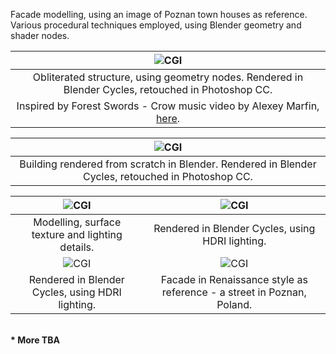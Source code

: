 Facade modelling, using an image of Poznan town houses as reference. Various procedural techniques employed, using Blender geometry and shader nodes.
<div class="mkd_img"> 

|![CGI](/images/articles/cgi_1.png)|
|:--:| 
|Obliterated structure, using geometry nodes. Rendered in Blender Cycles, retouched in Photoshop CC.  
Inspired by Forest Swords - Crow music video by Alexey Marfin, [here](https://alexeymarfin.com/forest-swords-crow/). |  

<p>

|![CGI](/images/articles/cgi_2.png)|
|:--:| 
|Building rendered from scratch in Blender. Rendered in Blender Cycles, retouched in Photoshop CC. |

<p>

|![CGI](/images/articles/cgi_3.png)|![CGI](/images/articles/cgi_4.png)|
|:--:|:--:| 
|Modelling, surface texture and lighting details.|Rendered in Blender Cycles, using HDRI lighting.|
|![CGI](/images/articles/cgi_5.png)|![CGI](/images/articles/cgi_6.jpeg)|
|Rendered in Blender Cycles, using HDRI lighting.|Facade in Renaissance style as reference - a street in Poznan, Poland. |

</div>
<br>
<b>* More TBA</b>

<!-- <b>Furniture modelling:</b>

<div class="video_container">
<iframe title="vimeo-player" src="https://player.vimeo.com/video/789558494?h=431d4b4417" class="h_video" frameborder="0" allowfullscreen></iframe> 
<p>Rendered in Blender Cycles.</p>
</div> -->

<!-- <b>Early project and a Blender right of passage:</b>
<div class="video_container">
<iframe title="vimeo-player" src="https://player.vimeo.com/video/789556866?h=5224568738" class="h_video" frameborder="0" allowfullscreen></iframe> 
<p>Rendered in Blender Cycles. Geometry nodes used for sprinkles.</p> -->
</div>